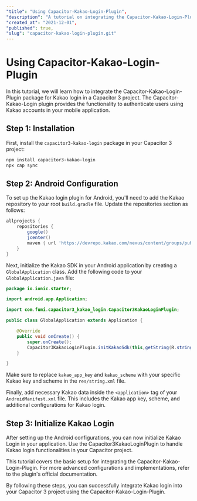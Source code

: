 ```yaml
---
"title": "Using Capacitor-Kakao-Login-Plugin",
"description": "A tutorial on integrating the Capacitor-Kakao-Login-Plugin package for Kakao login in a Capacitor 3 project.",
"created_at": "2021-12-01",
"published": true,
"slug": "capacitor-kakao-login-plugin.git"
---
```


# Using Capacitor-Kakao-Login-Plugin

In this tutorial, we will learn how to integrate the Capacitor-Kakao-Login-Plugin package for Kakao login in a Capacitor 3 project. The Capacitor-Kakao-Login plugin provides the functionality to authenticate users using Kakao accounts in your mobile application.

## Step 1: Installation

First, install the `capacitor3-kakao-login` package in your Capacitor 3 project:

```bash
npm install capacitor3-kakao-login
npx cap sync
```

## Step 2: Android Configuration

To set up the Kakao login plugin for Android, you'll need to add the Kakao repository to your root `build.gradle` file. Update the repositories section as follows:

```gradle
allprojects {
    repositories {
        google()
        jcenter()
        maven { url 'https://devrepo.kakao.com/nexus/content/groups/public/' }
    }
}
```

Next, initialize the Kakao SDK in your Android application by creating a `GlobalApplication` class. Add the following code to your `GlobalApplication.java` file:

```java
package io.ionic.starter;

import android.app.Application;

import com.fumi.capacitor3_kakao_login.Capacitor3KakaoLoginPlugin;

public class GlobalApplication extends Application {

    @Override
    public void onCreate() {
        super.onCreate();
        Capacitor3KakaoLoginPlugin.initKakaoSdk(this,getString(R.string.kakao_app_key));
    }

}
```

Make sure to replace `kakao_app_key` and `kakao_scheme` with your specific Kakao key and scheme in the `res/string.xml` file.

Finally, add necessary Kakao data inside the `<application>` tag of your `AndroidManifest.xml` file. This includes the Kakao app key, scheme, and additional configurations for Kakao login.

## Step 3: Initialize Kakao Login

After setting up the Android configurations, you can now initialize Kakao Login in your application. Use the Capacitor3KakaoLoginPlugin to handle Kakao login functionalities in your Capacitor project.

This tutorial covers the basic setup for integrating the Capacitor-Kakao-Login-Plugin. For more advanced configurations and implementations, refer to the plugin's official documentation.

By following these steps, you can successfully integrate Kakao login into your Capacitor 3 project using the Capacitor-Kakao-Login-Plugin.